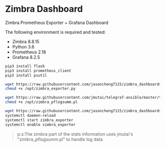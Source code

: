 # Zimbra Dashboard

Zimbra Prometheus Exporter + Grafana Dashboard

The following environment is required and tested:
* Zimbra 8.8.15 
* Python 3.6
* Prometheus 2.18
* Grafana 8.2.5



```bash
pip3 install flask
pip3 install prometheus_client
pip3 install psutil

wget https://raw.githubusercontent.com/jasoncheng7115/zimbra_dashboards/main/zimbra_exporter.py -O /opt/zimbra_exporter.py
chmod +x /opt/zimbra_exporter.py

wget https://raw.githubusercontent.com/jmutai/telegraf-ansible/master/templates/zimbra_pflogsumm.pl.j2 -O /opt/zimbra_pflogsumm.pl
chmod +x /opt/zimbra_pflogsumm.pl

wget https://raw.githubusercontent.com/jasoncheng7115/zimbra_dashboards/main/zimbra_exporter.service -O /etc/systemd/system/zimbra_exporter.service
systemctl daemon-reload
systemctl start zimbra_exporter
systemctl enable zimbra_exporter

```


>  p.s:The zimbra part of the stats information uses jmutai's "zimbra_pflogsumm.pl" to handle log data
